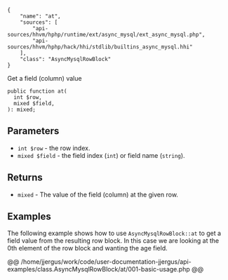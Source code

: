 ``` yamlmeta
{
    "name": "at",
    "sources": [
        "api-sources/hhvm/hphp/runtime/ext/async_mysql/ext_async_mysql.php",
        "api-sources/hhvm/hphp/hack/hhi/stdlib/builtins_async_mysql.hhi"
    ],
    "class": "AsyncMysqlRowBlock"
}
```




Get a field (column) value




``` Hack
public function at(
  int $row,
  mixed $field,
): mixed;
```




## Parameters




+ ` int $row ` - the row index.
+ ` mixed $field ` - the field index (`` int ``) or field name (``` string ```).




## Returns




* ` mixed ` - The value of the field (column) at the given row.




## Examples




The following example shows how to use ` AsyncMysqlRowBlock::at ` to get a field value from the resulting row block. In this case we are looking at the 0th element of the row block and wanting the age field.







@@ /home/jjergus/work/code/user-documentation-jjergus/api-examples/class.AsyncMysqlRowBlock/at/001-basic-usage.php @@
<!-- HHAPIDOC -->
